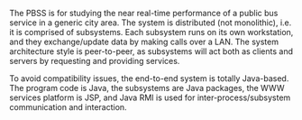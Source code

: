 The PBSS is for studying the near real-time performance of a public bus service in a generic city area.  The system is distributed (not monolithic), i.e. it is comprised of subsystems.  Each subsystem runs on its own workstation, and they exchange/update data by making calls over a LAN.  The system architecture style is peer-to-peer, as subsystems will act both as clients and servers by requesting and providing services.

To avoid compatibility issues, the end-to-end system is totally Java-based.  The program code is Java, the subsystems are Java packages, the WWW services platform is JSP, and Java RMI is used for inter-process/subsystem communication and interaction.